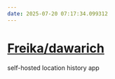 ```yaml
---
date: 2025-07-20 07:17:34.099312
---
```


# [Freika/dawarich](https://github.com/Freika/dawarich)

self-hosted location history app